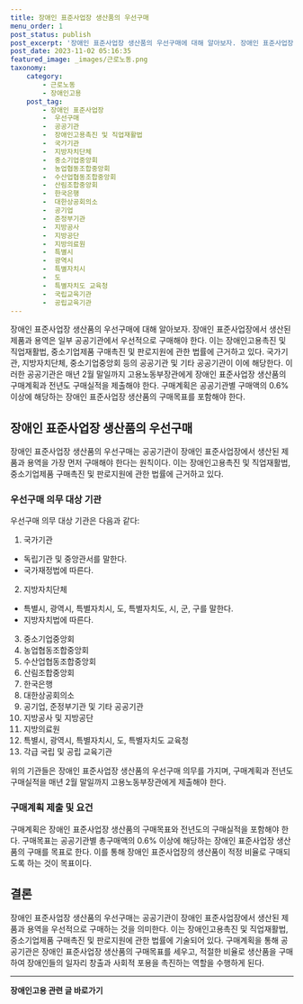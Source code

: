 ```yaml
---
title: 장애인 표준사업장 생산품의 우선구매 
menu_order: 1
post_status: publish
post_excerpt: '장애인 표준사업장 생산품의 우선구매에 대해 알아보자. 장애인 표준사업장에서 생산된 제품과 용역은 일부 공공기관에서 우선적으로 구매해야 한다. 이는 장애인고용촉진 및 직업재활법, 중소기업제품 구매촉진 및 판로지원에 관한 법률에 근거하고 있다. 국가기관, 지방자치단체, 중소기업중앙회 등의 공공기관 및 기타 공공기관이 이에 해당한다. 이러한 공공기관은 매년 2월 말일까지 고용노동부장관에게 장애인 표준사업장 생산품의 구매계획과 전년도 구매실적을 제출해야 한다. 구매계획은 공공기관별 구매액의 0.6  이상에 해당하는 장애인 표준사업장 생산품의 구매목표를 포함해야 한다.'
post_date: 2023-11-02 05:16:35
featured_image: _images/근로노동.png
taxonomy:
    category:
        - 근로노동
        - 장애인고용
    post_tag:
        - 장애인 표준사업장
        -  우선구매
        -  공공기관
        -  장애인고용촉진 및 직업재활법
        -  국가기관
        -  지방자치단체
        -  중소기업중앙회
        -  농업협동조합중앙회
        -  수산업협동조합중앙회
        -  산림조합중앙회
        -  한국은행
        -  대한상공회의소
        -  공기업
        -  준정부기관
        -  지방공사
        -  지방공단
        -  지방의료원
        -  특별시
        -  광역시
        -  특별자치시
        -  도
        -  특별자치도 교육청
        -  국립교육기관
        -  공립교육기관
---
```



장애인 표준사업장 생산품의 우선구매에 대해 알아보자. 장애인 표준사업장에서 생산된 제품과 용역은 일부 공공기관에서 우선적으로 구매해야 한다. 이는 장애인고용촉진 및 직업재활법, 중소기업제품 구매촉진 및 판로지원에 관한 법률에 근거하고 있다. 국가기관, 지방자치단체, 중소기업중앙회 등의 공공기관 및 기타 공공기관이 이에 해당한다. 이러한 공공기관은 매년 2월 말일까지 고용노동부장관에게 장애인 표준사업장 생산품의 구매계획과 전년도 구매실적을 제출해야 한다. 구매계획은 공공기관별 구매액의 0.6% 이상에 해당하는 장애인 표준사업장 생산품의 구매목표를 포함해야 한다.

## 장애인 표준사업장 생산품의 우선구매

장애인 표준사업장 생산품의 우선구매는 공공기관이 장애인 표준사업장에서 생산된 제품과 용역을 가장 먼저 구매해야 한다는 원칙이다. 이는 장애인고용촉진 및 직업재활법, 중소기업제품 구매촉진 및 판로지원에 관한 법률에 근거하고 있다.

### 우선구매 의무 대상 기관

우선구매 의무 대상 기관은 다음과 같다:

1. 국가기관
- 독립기관 및 중앙관서를 말한다.
- 국가재정법에 따른다.

2. 지방자치단체
- 특별시, 광역시, 특별자치시, 도, 특별자치도, 시, 군, 구를 말한다.
- 지방자치법에 따른다.

3. 중소기업중앙회
4. 농업협동조합중앙회
5. 수산업협동조합중앙회
6. 산림조합중앙회
7. 한국은행
8. 대한상공회의소
9. 공기업, 준정부기관 및 기타 공공기관
10. 지방공사 및 지방공단
11. 지방의료원
12. 특별시, 광역시, 특별자치시, 도, 특별자치도 교육청
13. 각급 국립 및 공립 교육기관

위의 기관들은 장애인 표준사업장 생산품의 우선구매 의무를 가지며, 구매계획과 전년도 구매실적을 매년 2월 말일까지 고용노동부장관에게 제출해야 한다.

### 구매계획 제출 및 요건

구매계획은 장애인 표준사업장 생산품의 구매목표와 전년도의 구매실적을 포함해야 한다. 구매목표는 공공기관별 총구매액의 0.6% 이상에 해당하는 장애인 표준사업장 생산품의 구매를 목표로 한다. 이를 통해 장애인 표준사업장의 생산품이 적정 비율로 구매되도록 하는 것이 목표이다.

## 결론

장애인 표준사업장 생산품의 우선구매는 공공기관이 장애인 표준사업장에서 생산된 제품과 용역을 우선적으로 구매하는 것을 의미한다. 이는 장애인고용촉진 및 직업재활법, 중소기업제품 구매촉진 및 판로지원에 관한 법률에 기술되어 있다. 구매계획을 통해 공공기관은 장애인 표준사업장 생산품의 구매목표를 세우고, 적절한 비율로 생산품을 구매하여 장애인들의 일자리 창출과 사회적 포용을 촉진하는 역할을 수행하게 된다.
<!-- wp:separator -->
<hr class="wp-block-separator has-alpha-channel-opacity"/>
<!-- /wp:separator -->

<!-- wp:group {"backgroundColor":"base","layout":{"type":"constrained"}} -->
<div class="wp-block-group has-base-background-color has-background"><!-- wp:paragraph {"align":"center","fontSize":"medium"} -->
<p class="has-text-align-center has-large-font-size"><strong>장애인고용 관련 글 바로가기</strong></p>
<!-- /wp:paragraph -->


<!-- wp:latest-posts
{"categories":[{"id":11037,"count":19,"description":"","link":"https://uknowlaw.com/category/%ec%9e%a5%ec%95%a0%ec%9d%b8%ea%b3%a0%ec%9a%a9/","name":"장애인고용","slug":"장애인고용","taxonomy":"category","parent":0,"meta":[],"_links":{"self":[{"href":"https://uknowlaw.com/wp-json/wp/v2/categories/11037"}],"collection":[{"href":"https://uknowlaw.com/wp-json/wp/v2/categories"}],"about":[{"href":"https://uknowlaw.com/wp-json/wp/v2/taxonomies/category"}],"wp:post_type":[{"href":"https://uknowlaw.com/wp-json/wp/v2/posts?categories=11037"}],"curies":[{"name":"wp","href":"https://api.w.org/{rel}","templated":true}]}}],"postsToShow":100,"excerptLength":28,"postLayout":"grid","columns":2,"featuredImageAlign":"left","featuredImageSizeSlug":"large","fontSize":"small"} /--></div>
<!-- /wp:group -->